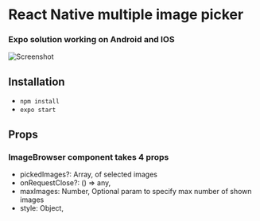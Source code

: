 # React Native multiple image picker

### Expo solution working on Android and IOS

![Screenshot](https://github.com/kristijanPetr/RN-multiple-image-picker/raw/master/images/android-screenshot.png)

## Installation

- `npm install`
- `expo start`

## Props

### ImageBrowser component takes 4 props

- pickedImages?: Array, of selected images
- onRequestClose?: () => any,
- maxImages: Number, Optional param to specify max number of shown images
- style: Object,
